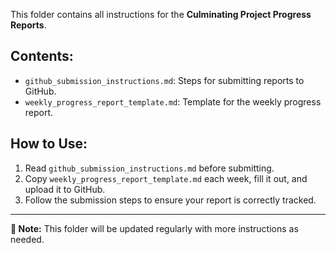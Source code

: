 This folder contains all instructions for the **Culminating Project Progress Reports**.

## Contents:
- `github_submission_instructions.md`: Steps for submitting reports to GitHub.
- `weekly_progress_report_template.md`: Template for the weekly progress report.

## How to Use:
1. Read `github_submission_instructions.md` before submitting.
2. Copy `weekly_progress_report_template.md` each week, fill it out, and upload it to GitHub.
3. Follow the submission steps to ensure your report is correctly tracked.

---
**📌 Note:** This folder will be updated regularly with more instructions as needed.
